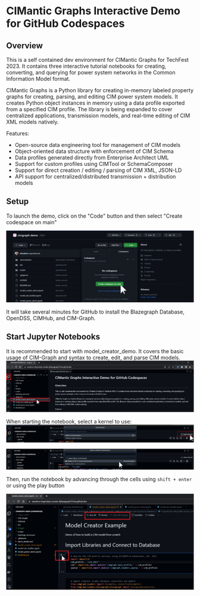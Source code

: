 # CIMantic Graphs Interactive Demo for GitHub Codespaces

## Overview
This is a self contained dev environment for CIMantic Graphs for TechFest 2023. It contains three interactive tutorial notebooks for creating, converting, and querying for power system networks in the Common Information Model format.

CIMantic Graphs is a Python library for creating in-memory labeled property graphs for creating, parsing, and editing CIM power system models. It creates Python object instances in memory using a data profile exported from a specified CIM profile. The library is being expanded to cover centralized applications, transmission models, and real-time editing of CIM XML models natively.

Features:
* Open-source data engineering tool for management of CIM models
* Object-oriented data structure with enforcement of CIM Schema
* Data profiles generated directly from Enterprise Architect UML
* Support for custom profiles using CIMTool or SchemaComposer
* Support for direct creation / editing / parsing of CIM XML, JSON-LD
* API support for centralized/distributed transmission + distribution models


## Setup
To launch the demo, click on the "Code" button and then select "Create codespace on main"

![Create new Repository](./images/launch_codespace.png)

It will take several minutes for GitHub to install the Blazegraph Database, OpenDSS, CIMHub, and CIM-Graph.

## Start Jupyter Notebooks

It is recommended to start with model_creator_demo. It covers the basic usage of CIM-Graph and syntax to create, edit, and parse CIM models.
![open-book](./images/open_notebook.png)

When starting the notebook, select a kernel to use:
![select-kernel-1](./images/startup_1.png)

![select-kernel-2](./images/startup_2.png)

Then, run the notebook by advancing through the cells using `shift + enter` or using the play button

![run-book](./images/run_notebook.png)

